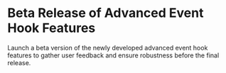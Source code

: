 # Beta Release of Advanced Event Hook Features
Launch a beta version of the newly developed advanced event hook features to gather user feedback and ensure robustness before the final release.